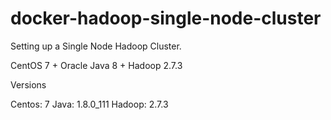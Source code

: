 # docker-hadoop-single-node-cluster
Setting up a Single Node Hadoop Cluster.

CentOS 7 + Oracle Java 8 + Hadoop 2.7.3

Versions

Centos: 7
Java: 1.8.0_111
Hadoop: 2.7.3
